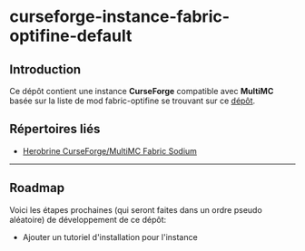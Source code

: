 # curseforge-instance-fabric-optifine-default

## Introduction

Ce dépôt contient une instance **CurseForge** compatible avec **MultiMC** basée sur la liste de mod fabric-optifine se trouvant sur ce [dépôt](https://github.com/HB-Modding-Crew/modlist-fabric-optifine-default#modlist-fabric-optifine-default).

## Répertoires liés

- [Herobrine CurseForge/MultiMC Fabric Sodium](https://github.com/HB-Modding-Crew/curseforge-instance-fabric-sodium-default#curseforge-instance-fabric-sodium-default)

---
## Roadmap

Voici les étapes prochaines (qui seront faites dans un ordre pseudo aléatoire) de développement de ce dépôt:

- Ajouter un tutoriel d'installation pour l'instance